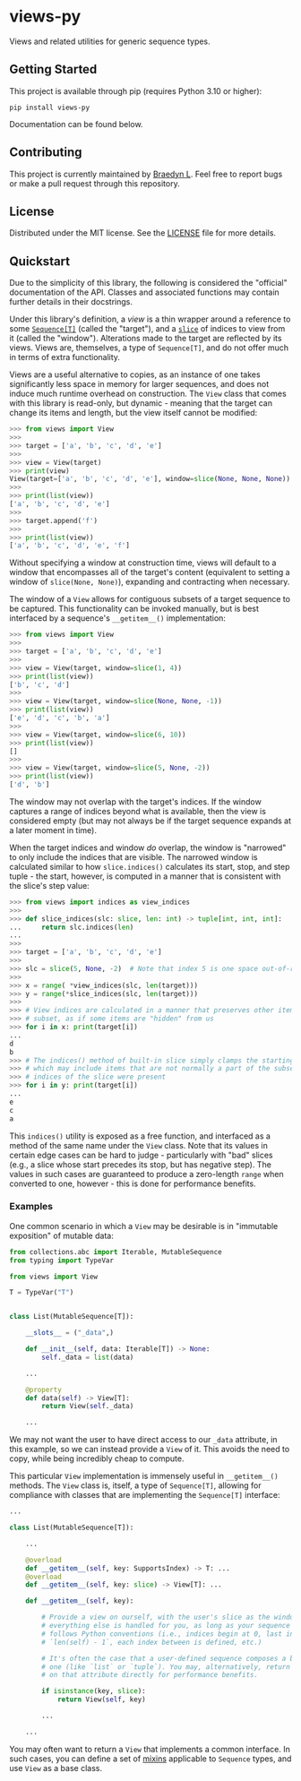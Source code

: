 # views-py

Views and related utilities for generic sequence types.

## Getting Started

This project is available through pip (requires Python 3.10 or higher):

```
pip install views-py
```

Documentation can be found below.

## Contributing

This project is currently maintained by [Braedyn L](https://github.com/braedynl). Feel free to report bugs or make a pull request through this repository.

## License

Distributed under the MIT license. See the [LICENSE](LICENSE) file for more details.

## Quickstart

Due to the simplicity of this library, the following is considered the "official" documentation of the API. Classes and associated functions may contain further details in their docstrings.

Under this library's definition, a *view* is a thin wrapper around a reference to some [`Sequence[T]`](https://docs.python.org/3/library/collections.abc.html#collections-abstract-base-classes) (called the "target"), and a [`slice`](https://docs.python.org/3/library/functions.html#slice) of indices to view from it (called the "window"). Alterations made to the target are reflected by its views. Views are, themselves, a type of `Sequence[T]`, and do not offer much in terms of extra functionality.

Views are a useful alternative to copies, as an instance of one takes significantly less space in memory for larger sequences, and does not induce much runtime overhead on construction. The `View` class that comes with this library is read-only, but dynamic - meaning that the target can change its items and length, but the view itself cannot be modified:

```python
>>> from views import View
>>>
>>> target = ['a', 'b', 'c', 'd', 'e']
>>>
>>> view = View(target)
>>> print(view)
View(target=['a', 'b', 'c', 'd', 'e'], window=slice(None, None, None))
>>>
>>> print(list(view))
['a', 'b', 'c', 'd', 'e']
>>>
>>> target.append('f')
>>>
>>> print(list(view))
['a', 'b', 'c', 'd', 'e', 'f']
```

Without specifying a window at construction time, views will default to a window that encompasses all of the target's content (equivalent to setting a window of `slice(None, None)`), expanding and contracting when necessary.

The window of a `View` allows for contiguous subsets of a target sequence to be captured. This functionality can be invoked manually, but is best interfaced by a sequence's `__getitem__()` implementation:

```python
>>> from views import View
>>>
>>> target = ['a', 'b', 'c', 'd', 'e']
>>>
>>> view = View(target, window=slice(1, 4))
>>> print(list(view))
['b', 'c', 'd']
>>>
>>> view = View(target, window=slice(None, None, -1))
>>> print(list(view))
['e', 'd', 'c', 'b', 'a']
>>>
>>> view = View(target, window=slice(6, 10))
>>> print(list(view))
[]
>>>
>>> view = View(target, window=slice(5, None, -2))
>>> print(list(view))
['d', 'b']
```

The window may not overlap with the target's indices. If the window captures a range of indices beyond what is available, then the view is considered empty (but may not always be if the target sequence expands at a later moment in time).

When the target indices and window *do* overlap, the window is "narrowed" to only include the indices that are visible. The narrowed window is calculated similar to how `slice.indices()` calculates its start, stop, and step tuple - the start, however, is computed in a manner that is consistent with the slice's step value:

```python
>>> from views import indices as view_indices
>>>
>>> def slice_indices(slc: slice, len: int) -> tuple[int, int, int]:
...     return slc.indices(len)
...
>>>
>>> target = ['a', 'b', 'c', 'd', 'e']
>>>
>>> slc = slice(5, None, -2)  # Note that index 5 is one space out-of-range
>>>
>>> x = range( *view_indices(slc, len(target)))
>>> y = range(*slice_indices(slc, len(target)))
>>>
>>> # View indices are calculated in a manner that preserves other items of the
>>> # subset, as if some items are "hidden" from us
>>> for i in x: print(target[i])
...
d
b
>>> # The indices() method of built-in slice simply clamps the starting value,
>>> # which may include items that are not normally a part of the subset if all
>>> # indices of the slice were present
>>> for i in y: print(target[i])
...
e
c
a
```

This `indices()` utility is exposed as a free function, and interfaced as a method of the same name under the `View` class. Note that its values in certain edge cases can be hard to judge - particularly with "bad" slices (e.g., a slice whose start precedes its stop, but has negative step). The values in such cases are guaranteed to produce a zero-length `range` when converted to one, however - this is done for performance benefits.

### Examples

One common scenario in which a `View` may be desirable is in "immutable exposition" of mutable data:

```python
from collections.abc import Iterable, MutableSequence
from typing import TypeVar

from views import View

T = TypeVar("T")


class List(MutableSequence[T]):

    __slots__ = ("_data",)

    def __init__(self, data: Iterable[T]) -> None:
        self._data = list(data)

    ...

    @property
    def data(self) -> View[T]:
        return View(self._data)

    ...
```

We may not want the user to have direct access to our `_data` attribute, in this example, so we can instead provide a `View` of it. This avoids the need to copy, while being incredibly cheap to compute.

This particular `View` implementation is immensely useful in `__getitem__()` methods. The `View` class is, itself, a type of `Sequence[T]`, allowing for compliance with classes that are implementing the `Sequence[T]` interface:

```python
...

class List(MutableSequence[T]):

    ...

    @overload
    def __getitem__(self, key: SupportsIndex) -> T: ...
    @overload
    def __getitem__(self, key: slice) -> View[T]: ...

    def __getitem__(self, key):

        # Provide a view on ourself, with the user's slice as the window -
        # everything else is handled for you, as long as your sequence type
        # follows Python conventions (i.e., indices begin at 0, last index is
        # `len(self) - 1`, each index between is defined, etc.)

        # It's often the case that a user-defined sequence composes a built-in
        # one (like `list` or `tuple`). You may, alternatively, return a view
        # on that attribute directly for performance benefits.

        if isinstance(key, slice):
            return View(self, key)

        ...

    ...
```

You may often want to return a `View` that implements a common interface. In such cases, you can define a set of [mixins](https://stackoverflow.com/questions/533631/what-is-a-mixin-and-why-is-it-useful) applicable to `Sequence` types, and use `View` as a base class.

